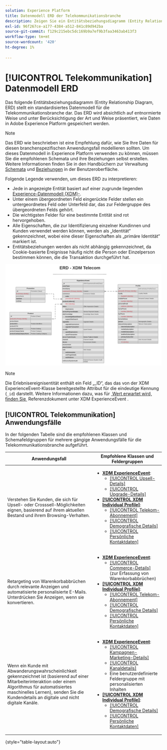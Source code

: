 ```yaml
---
solution: Experience Platform
title: Datenmodell ERD der Telekommunikationsbranche
description: Zeigen Sie ein Entitätsbeziehungsdiagramm (Entity Relationship Diagram, ERD) an, das ein standardisiertes Datenmodell für die Telekommunikationsbranche beschreibt, das mit dem Experience-Datenmodell (XDM) für die Verwendung in Adobe Experience Platform kompatibel ist.
exl-id: 96f267ce-a177-4384-a512-841c89d942ba
source-git-commit: f129c215ebc5dc169b9a7ef9b3faa3463ab413f3
workflow-type: tm+mt
source-wordcount: '420'
ht-degree: 1%

---
```


# [!UICONTROL Telekommunikation] Datenmodell ERD

Das folgende Entitätsbeziehungsdiagramm (Entity Relationship Diagram, ERD) stellt ein standardisiertes Datenmodell für die Telekommunikationsbranche dar. Das ERD wird absichtlich auf entnormierte Weise und unter Berücksichtigung der Art und Weise präsentiert, wie Daten in Adobe Experience Platform gespeichert werden.

>[!NOTE]
>
>Das ERD wie beschrieben ist eine Empfehlung dafür, wie Sie Ihre Daten für diesen branchenspezifischen Anwendungsfall modellieren sollten. Um dieses Datenmodell in Experience Platform verwenden zu können, müssen Sie die empfohlenen Schemata und ihre Beziehungen selbst erstellen. Weitere Informationen finden Sie in den Handbüchern zur Verwaltung [Schemata](../../ui/resources/schemas.md) und [Beziehungen](../../tutorials/relationship-ui.md) in der Benutzeroberfläche.

Folgende Legende verwenden, um dieses ERD zu interpretieren:

* Jede in angezeigte Entität basiert auf einer zugrunde liegenden [Experience-Datenmodell (XDM)-](../composition.md#class).
* Unter einem übergeordneten Feld eingerückte Felder stellen ein untergeordnetes Feld oder Unterfeld dar, das zur Feldergruppe des übergeordneten Felds gehört.
* Die wichtigsten Felder für eine bestimmte Entität sind rot hervorgehoben.
* Alle Eigenschaften, die zur Identifizierung einzelner Kundinnen und Kunden verwendet werden können, werden als „Identität“ gekennzeichnet, wobei eine dieser Eigenschaften als „primäre Identität“ markiert ist.
* Entitätsbeziehungen werden als nicht abhängig gekennzeichnet, da Cookie-basierte Ereignisse häufig nicht die Person oder Einzelperson bestimmen können, die die Transaktion durchgeführt hat.


![Ein Beispiel-ERD für ein Datenmodell der Telekommunikationsbranche](../../images/industries/telecom.png)

>[!NOTE]
>
>Die Erlebnisereignisentität enthält ein Feld „_ID“, das das von der XDM ExperienceEvent-Klasse bereitgestellte Attribut für die eindeutige Kennung (`_id`) darstellt. Weitere Informationen dazu, was für [&#x200B; Wert erwartet wird, finden Sie &#x200B;](../../classes/experienceevent.md) Referenzdokument unter XDM ExperienceEvent .

## [!UICONTROL Telekommunikation] Anwendungsfälle

In der folgenden Tabelle sind die empfohlenen Klassen und Schemafeldgruppen für mehrere gängige Anwendungsfälle für die Telekommunikationsbranche aufgeführt.

| Anwendungsfall | Empfohlene Klassen und Feldergruppen |
| --- | --- |
| Verstehen Sie Kunden, die sich für Upsell- oder Crosssell-Möglichkeiten eignen, basierend auf ihrem aktuellen Bestand und ihrem Browsing-Verhalten. | <ul><li>**[XDM ExperienceEvent](../../classes/experienceevent.md)**:<ul><li>[[!UICONTROL Upsell-Details]](../../field-groups/event/upsell-details.md)</li><li>[[!UICONTROL Upgrade-Details]](../../field-groups/event/upgrade-details.md)</li></ul></li><li>**[[!UICONTROL XDM Individual Profile]](../../classes/individual-profile.md)**:<ul><li>[[!UICONTROL Telekom-Abonnement]](../../field-groups/profile/telecom-subscription.md)</li><li>[[!UICONTROL Demografische Details]](../../field-groups/profile/demographic-details.md)</li><li>[[!UICONTROL Persönliche Kontaktdaten]](../../field-groups/profile/personal-contact-details.md)</li></ul></li></ul> |
| Retargeting von Warenkorbabbrüchen durch relevante Anzeigen und automatisierte personalisierte E-Mails. Unterdrücken Sie Anzeigen, wenn sie konvertieren. | <ul><li>**[XDM ExperienceEvent](../../classes/experienceevent.md)**:<ul><li>[[!UICONTROL Commerce-Details]](../../field-groups/event/upsell-details.md) (zur Erfassung von Warenkorbabbrüchen)</li></ul></li><li>**[[!UICONTROL XDM Individual Profile]](../../classes/individual-profile.md)**:<ul><li>[[!UICONTROL Telekom-Abonnement]](../../field-groups/profile/telecom-subscription.md)</li><li>[[!UICONTROL Demografische Details]](../../field-groups/profile/demographic-details.md)</li><li>[[!UICONTROL Persönliche Kontaktdaten]](../../field-groups/profile/personal-contact-details.md)</li></ul></li></ul> |
| Wenn ein Kunde mit Abwanderungswahrscheinlichkeit gekennzeichnet ist (basierend auf einer Mitarbeiterinteraktion oder einem Algorithmus für automatisiertes maschinelles Lernen), senden Sie die Kundendetails an digitale und nicht digitale Kanäle. | <ul><li>**[XDM ExperienceEvent](../../classes/experienceevent.md)**:<ul><li>[[!UICONTROL Kampagnen-Marketing-Details]](../../field-groups/event/campaign-marketing-details.md)</li><li>[[!UICONTROL Kanaldetails]](../../field-groups/event/channel-details.md)</li><li>Eine benutzerdefinierte Feldergruppe mit personalisierten Inhalten</li></ul></li><li>**[[!UICONTROL XDM Individual Profile]](../../classes/individual-profile.md)**:<ul><li>[[!UICONTROL Demografische Details]](../../field-groups/profile/demographic-details.md)</li><li>[[!UICONTROL Persönliche Kontaktdaten]](../../field-groups/profile/personal-contact-details.md)</li></ul></li></ul> |

{style="table-layout:auto"}
